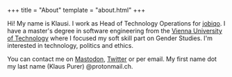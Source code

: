 +++
title = "About"
template = "about.html"
+++

Hi! My name is Klausi. I work as Head of Technology Operations for [jobiqo](https://www.jobiqo.com). I have a master's degree in software engineering from the [Vienna University of Technology](https://www.tuwien.at/) where I focused my soft skill part on Gender Studies. I'm interested in technology, politics and ethics.

You can contact me on [Mastodon](https://mastodon.social/@klausi), [Twitter](https://twitter.com/_klausi_) or per email. My first name dot my last name (Klaus Purer) @protonmail.ch.
